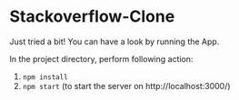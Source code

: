 # Stackoverflow-Clone
Just tried a bit! You can have a look by running the App.


In the project directory, perform following action: 

1.	`npm install`  
2.	`npm start` (to start the server on http://localhost:3000/)

